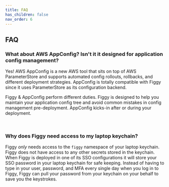 ```yaml
---
title: FAQ
has_children: false
nav_order: 6
---
```


## FAQ

### What about AWS AppConfig? Isn't it it designed for application config management?

Yes! AWS AppConfig is a new AWS tool that sits on top of AWS ParameterStore and supports automated config rollouts, 
rollbacks, and different deployment strategies. AppConfig is totally compatible with Figgy since it uses ParameterStore as its
configuration backend.

Figgy & AppConfig perform different duties. Figgy is designed to help you maintain your application config tree and 
avoid common mistakes in config management pre-deployment. AppConfig kicks-in after or during your deployment.

<br/>

### Why does Figgy need access to my laptop keychain?

Figgy _only_ needs access to the `figgy` namespace of your laptop keychain. Figgy does not have access to any other
secrets stored in the keychain. When Figgy is deployed in one of its SSO configurations it will store your SSO password 
in your laptop keychain for safe keeping. Instead of having to type in your user, password, and MFA every single day
when you log in to Figgy, Figgy can pull your password from your keychain on your behalf to save you the keystrokes.

<br/>

### 